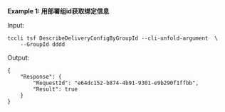 **Example 1: 用部署组id获取绑定信息**



Input: 

```
tccli tsf DescribeDeliveryConfigByGroupId --cli-unfold-argument  \
    --GroupId dddd
```

Output: 
```
{
    "Response": {
        "RequestId": "e64dc152-b874-4b91-9301-e9b290f1ffbb",
        "Result": true
    }
}
```

